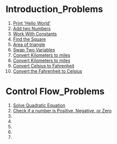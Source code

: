 # Introduction_Problems

1. [Print 'Hello World'](https://github.com/AaMna-AnSari/JS_Playground/blob/main/Introduction_Problems/Problem-01.js)
2. [Add two Numbers](https://github.com/AaMna-AnSari/JS_Playground/blob/main/Introduction_Problems/Problem-02.js)
3. [Work With Constants](https://github.com/AaMna-AnSari/JS_Playground/blob/main/Introduction_Problems/Problem-03.js)
4. [Find the Square](https://github.com/AaMna-AnSari/JS_Playground/blob/main/Introduction_Problems/Problem-04.js)
5. [Area of triangle](https://github.com/AaMna-AnSari/JS_Playground/blob/main/Introduction_Problems/Problem-05.js)
6. [Swap Two Variables](https://github.com/AaMna-AnSari/JS_Playground/blob/main/Introduction_Problems/Problem-06.js)
7. [Convert Kilometers to miles](https://github.com/AaMna-AnSari/JS_Playground/blob/main/Introduction_Problems/Problem-07.js)
8. [Convert Kilometers to miles](https://github.com/AaMna-AnSari/JS_Playground/blob/main/Introduction_Problems/Problem-08.js)
9. [Convert Celsius to Fahrenheit](https://github.com/AaMna-AnSari/JS_Playground/blob/main/Introduction_Problems/Problem-09.js)
10. [Convert the Fahrenheit to Celsius](https://github.com/AaMna-AnSari/JS_Playground/blob/main/Introduction_Problems/Problem-10.js)

# Control Flow_Problems
1. [Solve Quadratic Equation](https://github.com/AaMna-AnSari/JS_Playground/blob/main/Control%20Flow_Problems/Problem_01.js)
2. [Check if a number is Positive, Negative, or Zero](https://github.com/AaMna-AnSari/JS_Playground/blob/main/Control%20Flow_Problems/Problem_02.js)
3. []()
4. []()
5. []()
6. []()
7. []()
